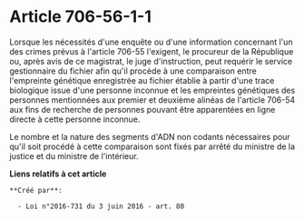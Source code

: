 # Article 706-56-1-1

Lorsque les nécessités d'une enquête ou d'une information concernant l'un des crimes prévus à l'article 706-55 l'exigent, le
procureur de la République ou, après avis de ce magistrat, le juge d'instruction, peut requérir le service gestionnaire du
fichier afin qu'il procède à une comparaison entre l'empreinte génétique enregistrée au fichier établie à partir d'une trace
biologique issue d'une personne inconnue et les empreintes génétiques des personnes mentionnées aux premier et deuxième
alinéas de l'article 706-54 aux fins de recherche de personnes pouvant être apparentées en ligne directe à cette personne
inconnue.

Le nombre et la nature des segments d'ADN non codants nécessaires pour qu'il soit procédé à cette comparaison sont fixés par
arrêté du ministre de la justice et du ministre de l'intérieur.

**Liens relatifs à cet article**

	**Créé par**:

	  - Loi n°2016-731 du 3 juin 2016 - art. 80
